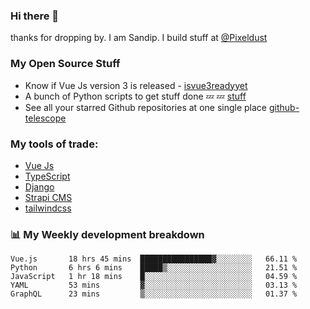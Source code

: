### Hi there 👋

thanks for dropping by.
I am Sandip. I build stuff at [@Pixeldust](github.com/pixeldust-in/)

###  **My Open Source Stuff**

 - Know if Vue Js version 3 is released -  [isvue3readyyet](https://github.com/sandiprb/isvue3readyyet)
 - A bunch of Python scripts to get stuff done 💤 💤 [stuff](https://github.com/sandiprb/stuff)
 - See all your starred Github repositories at one single place [github-telescope](https://github.com/sandiprb/github-telescope)



###  **My tools of trade:**
 - [Vue Js](https://github.com/vuejs/vue/)
 - [TypeScript](https://github.com/microsoft/TypeScript)
 - [Django](github.com/django/django)
 - [Strapi CMS](github.com/strapi/strapi)
 - [tailwindcss](https://github.com/tailwindlabs/tailwindcss)


###  📊 **My Weekly development breakdown**
<!--START_SECTION:waka-->
```text
Vue.js       18 hrs 45 mins  ████████████████▓░░░░░░░░   66.11 % 
Python       6 hrs 6 mins    █████▒░░░░░░░░░░░░░░░░░░░   21.51 % 
JavaScript   1 hr 18 mins    █░░░░░░░░░░░░░░░░░░░░░░░░   04.59 % 
YAML         53 mins         ▓░░░░░░░░░░░░░░░░░░░░░░░░   03.13 % 
GraphQL      23 mins         ▒░░░░░░░░░░░░░░░░░░░░░░░░   01.37 % 
```
<!--END_SECTION:waka-->
